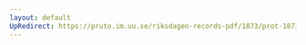 ```yaml
---
layout: default
UpRedirect: https://pruto.im.uu.se/riksdagen-records-pdf/1873/prot-1873--ak--319/prot-1873--ak--319_005.pdf
---
```

